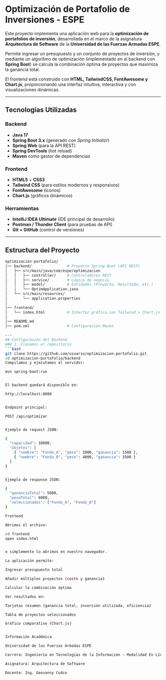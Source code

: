 # Optimización de Portafolio de Inversiones - ESPE

Este proyecto implementa una aplicación web para la **optimización de portafolios de inversión**, desarrollada en el marco de la asignatura **Arquitectura de Software** de la **Universidad de las Fuerzas Armadas ESPE**.  

Permite ingresar un presupuesto y un conjunto de proyectos de inversión, y mediante un algoritmo de optimización (implementado en el backend con **Spring Boot**) se calcula la combinación óptima de proyectos que maximiza la ganancia total.  

El frontend está construido con **HTML, TailwindCSS, FontAwesome y Chart.js**, proporcionando una interfaz intuitiva, interactiva y con visualizaciones dinámicas.  

---

## Tecnologías Utilizadas

### Backend
- **Java 17**
- **Spring Boot 3.x** (generado con *Spring Initializr*)
- **Spring Web** (para la API REST)
- **Spring DevTools** (hot reload)
- **Maven** como gestor de dependencias

### Frontend
- **HTML5** + **CSS3**
- **Tailwind CSS** (para estilos modernos y responsivos)
- **FontAwesome** (íconos)
- **Chart.js** (gráficos dinámicos)

### Herramientas
- **IntelliJ IDEA Ultimate** (IDE principal de desarrollo)
- **Postman / Thunder Client** (para pruebas de API)
- **Git + GitHub** (control de versiones)

---

## Estructura del Proyecto

```bash
optimización-portafolio/
│── backend/                # Proyecto Spring Boot (API REST)
│   ├── src/main/java/com/espe/optimizacion
│   │   ├── controller/     # Controladores REST
│   │   ├── service/        # Lógica de negocio
│   │   ├── model/          # Entidades (Proyecto, Resultado, etc.)
│   │   └── OptimApplication.java
│   └── src/main/resources/
│       └── application.properties
│
│── frontend/
│   └── index.html          # Interfaz gráfica con Tailwind + Chart.js
│
│── README.md
│── pom.xml                 # Configuración Maven

---
## Configuración del Backend
### 1. Clonamos el repositorio
```bash
git clone https://github.com/usuario/optimizacion-portafolio.git
cd optimizacion-portafolio/backend
Compilamos y ejecutamos el servidor:

mvn spring-boot:run


El backend quedará disponible en:

http://localhost:8080


Endpoint principal:

POST /api/optimizar


Ejemplo de request JSON:

{
  "capacidad": 10000,
  "objetos": [
    { "nombre": "Fondo_A", "peso": 2000, "ganancia": 1500 },
    { "nombre": "Fondo_B", "peso": 4000, "ganancia": 3500 }
  ]
}


Ejemplo de response JSON:

{
  "gananciaTotal": 5000,
  "pesoTotal": 6000,
  "seleccionados": ["Fondo_A", "Fondo_B"]
}

Frontend

Abrimos el archivo:

cd frontend
open index.html


o simplemente lo abrimos en nuestro navegador.

La aplicación permite:

Ingresar presupuesto total

Añadir múltiples proyectos (costo y ganancia)

Calcular la combinación óptima

Ver resultados en:

Tarjetas resumen (ganancia total, inversión utilizada, eficiencia)

Tabla de proyectos seleccionados

Gráfico comparativo (Chart.js)


Información Académica

Universidad de las Fuerzas Armadas ESPE

Carrera: Ingeniería en Tecnologías de la Información – Modalidad En Línea

Asignatura: Arquitectura de Software

Docente: Ing. Geovanny Cudco
